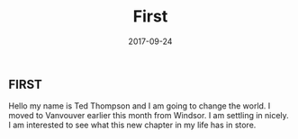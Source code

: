 ﻿---
layout: post
title: "First"
date: 2017-09-24
excerpt: "Click *Read More* to view my first blog post."
---


## FIRST

Hello my name is Ted Thompson and I am going to change the world. I moved to Vanvouver earlier this month from Windsor. I am settling in nicely. I am interested to see what this new chapter in my life has in store.



